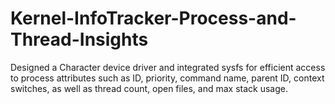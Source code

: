 # Kernel-InfoTracker-Process-and-Thread-Insights
Designed a Character device driver and integrated sysfs for efficient access to process attributes such as ID, priority, command name, parent ID, context switches, as well as thread count, open files, and max stack usage.
